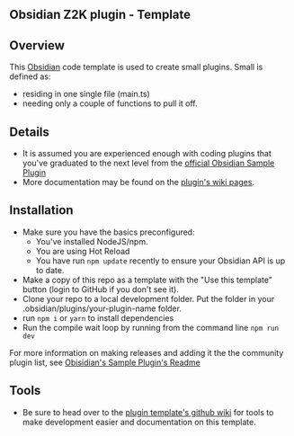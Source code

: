 ## Obsidian Z2K plugin - Template 

## Overview
This [Obsidian](https//obsidian.md) code template is used to create small plugins. Small is defined as:
- residing in one single file (main.ts)
- needing only a couple of functions to pull it off. 

## Details
- It is assumed you are experienced enough with coding plugins that you've graduated to the next level from the [official Obsidian Sample Plugin](https://github.com/obsidianmd/obsidian-sample-plugin)
- More documentation may be found on the [plugin's wiki pages](https://github.com/z2k-gwp/obsidian-z2k-plugin-template-small/wiki).

## Installation
- Make sure you have the basics preconfigured:
    - You've installed NodeJS/npm.
    - You are using Hot Reload
    - You have run `npm update` recently to ensure your Obsidian API is up to date.
- Make a copy of this repo as a template with the "Use this template" button (login to GitHub if you don't see it).
- Clone your repo to a local development folder. Put the folder in your .obsidian/plugins/your-plugin-name folder.
- run `npm i` or `yarn` to install dependencies
- Run the compile wait loop by running from the command line `npm run dev`

For more information on making releases and adding it the the community plugin list, see [Obisidian's Sample Plugin's Readme](https://github.com/obsidianmd/obsidian-sample-plugin)

## Tools
- Be sure to head over to the [plugin template's github wiki](https://github.com/z2k-gwp/obsidian-z2k-plugin-template-small/wiki) for tools to make development easier and documentation on this template.

